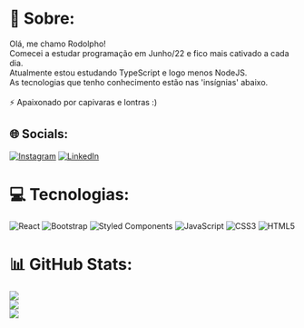 # 💫 Sobre:
Olá, me chamo Rodolpho!<br>Comecei a estudar programação em Junho/22 e fico mais cativado a cada dia.<br>Atualmente estou estudando TypeScript e logo menos NodeJS.<br>As tecnologias que tenho conhecimento estão nas 'insígnias' abaixo.<br><br>⚡ Apaixonado por capivaras e lontras :)


## 🌐 Socials:
[![Instagram](https://img.shields.io/badge/Instagram-%23E4405F.svg?logo=Instagram&logoColor=white)](https://instagram.com/rodostoievski) [![LinkedIn](https://img.shields.io/badge/LinkedIn-%230077B5.svg?logo=linkedin&logoColor=white)](https://linkedin.com/in/rodolpho-nikerson) 

# 💻 Tecnologias:
![React](https://img.shields.io/badge/react-%2320232a.svg?style=plastic&logo=react&logoColor=%2361DAFB) ![Bootstrap](https://img.shields.io/badge/bootstrap-%23563D7C.svg?style=plastic&logo=bootstrap&logoColor=white) ![Styled Components](https://img.shields.io/badge/styled--components-DB7093?style=plastic&logo=styled-components&logoColor=white) ![JavaScript](https://img.shields.io/badge/javascript-%23323330.svg?style=plastic&logo=javascript&logoColor=%23F7DF1E) ![CSS3](https://img.shields.io/badge/css3-%231572B6.svg?style=plastic&logo=css3&logoColor=white) ![HTML5](https://img.shields.io/badge/html5-%23E34F26.svg?style=plastic&logo=html5&logoColor=white)
# 📊 GitHub Stats:
![](https://github-readme-stats.vercel.app/api?username=rodnikerson&theme=dark&hide_border=false&include_all_commits=false&count_private=false)<br/>
![](https://github-readme-streak-stats.herokuapp.com/?user=rodnikerson&theme=dark&hide_border=false)<br/>
![](https://github-readme-stats.vercel.app/api/top-langs/?username=rodnikerson&theme=dark&hide_border=false&include_all_commits=false&count_private=false&layout=compact)
